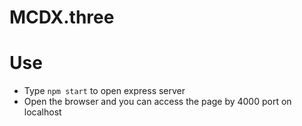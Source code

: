 # MCDX.three

# Use
- Type ``npm start`` to open express server
- Open the browser and you can access the page by 4000 port on localhost

